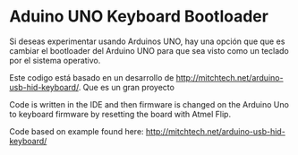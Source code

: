 # Aduino UNO Keyboard Bootloader

Si deseas experimentar usando Arduinos UNO, hay una opción que que es cambiar el bootloader del Arduino UNO para que sea visto como un teclado por el sistema operativo.

Este codigo está basado en un desarrollo de http://mitchtech.net/arduino-usb-hid-keyboard/. Que es un gran proyecto

Code is written in the IDE and then firmware is changed on the Arduino Uno to keyboard firmware by resetting the board with Atmel Flip.

Code based on example found here: http://mitchtech.net/arduino-usb-hid-keyboard/

